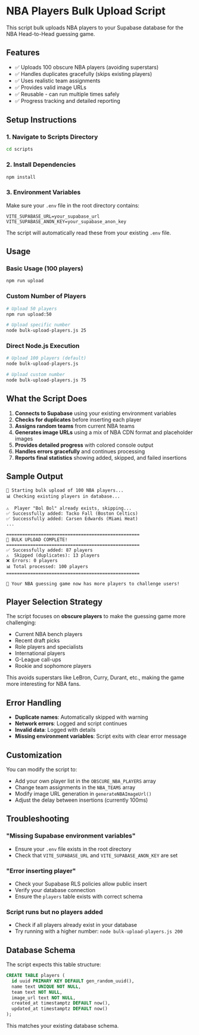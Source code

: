 # NBA Players Bulk Upload Script

This script bulk uploads NBA players to your Supabase database for the NBA Head-to-Head guessing game.

## Features

- ✅ Uploads 100 obscure NBA players (avoiding superstars)
- ✅ Handles duplicates gracefully (skips existing players)
- ✅ Uses realistic team assignments
- ✅ Provides valid image URLs
- ✅ Reusable - can run multiple times safely
- ✅ Progress tracking and detailed reporting

## Setup Instructions

### 1. Navigate to Scripts Directory
```bash
cd scripts
```

### 2. Install Dependencies
```bash
npm install
```

### 3. Environment Variables
Make sure your `.env` file in the root directory contains:
```env
VITE_SUPABASE_URL=your_supabase_url
VITE_SUPABASE_ANON_KEY=your_supabase_anon_key
```

The script will automatically read these from your existing `.env` file.

## Usage

### Basic Usage (100 players)
```bash
npm run upload
```

### Custom Number of Players
```bash
# Upload 50 players
npm run upload:50

# Upload specific number
node bulk-upload-players.js 25
```

### Direct Node.js Execution
```bash
# Upload 100 players (default)
node bulk-upload-players.js

# Upload custom number
node bulk-upload-players.js 75
```

## What the Script Does

1. **Connects to Supabase** using your existing environment variables
2. **Checks for duplicates** before inserting each player
3. **Assigns random teams** from current NBA teams
4. **Generates image URLs** using a mix of NBA CDN format and placeholder images
5. **Provides detailed progress** with colored console output
6. **Handles errors gracefully** and continues processing
7. **Reports final statistics** showing added, skipped, and failed insertions

## Sample Output

```
🏀 Starting bulk upload of 100 NBA players...
📊 Checking existing players in database...

⚠️  Player "Bol Bol" already exists, skipping...
✅ Successfully added: Tacko Fall (Boston Celtics)
✅ Successfully added: Carsen Edwards (Miami Heat)
...

==================================================
🏀 BULK UPLOAD COMPLETE!
==================================================
✅ Successfully added: 87 players
⚠️  Skipped (duplicates): 13 players
❌ Errors: 0 players
📊 Total processed: 100 players
==================================================

🎉 Your NBA guessing game now has more players to challenge users!
```

## Player Selection Strategy

The script focuses on **obscure players** to make the guessing game more challenging:

- Current NBA bench players
- Recent draft picks
- Role players and specialists
- International players
- G-League call-ups
- Rookie and sophomore players

This avoids superstars like LeBron, Curry, Durant, etc., making the game more interesting for NBA fans.

## Error Handling

- **Duplicate names**: Automatically skipped with warning
- **Network errors**: Logged and script continues
- **Invalid data**: Logged with details
- **Missing environment variables**: Script exits with clear error message

## Customization

You can modify the script to:

- Add your own player list in the `OBSCURE_NBA_PLAYERS` array
- Change team assignments in the `NBA_TEAMS` array
- Modify image URL generation in `generateNBAImageUrl()`
- Adjust the delay between insertions (currently 100ms)

## Troubleshooting

### "Missing Supabase environment variables"
- Ensure your `.env` file exists in the root directory
- Check that `VITE_SUPABASE_URL` and `VITE_SUPABASE_ANON_KEY` are set

### "Error inserting player"
- Check your Supabase RLS policies allow public insert
- Verify your database connection
- Ensure the `players` table exists with correct schema

### Script runs but no players added
- Check if all players already exist in your database
- Try running with a higher number: `node bulk-upload-players.js 200`

## Database Schema

The script expects this table structure:
```sql
CREATE TABLE players (
  id uuid PRIMARY KEY DEFAULT gen_random_uuid(),
  name text UNIQUE NOT NULL,
  team text NOT NULL,
  image_url text NOT NULL,
  created_at timestamptz DEFAULT now(),
  updated_at timestamptz DEFAULT now()
);
```

This matches your existing database schema.